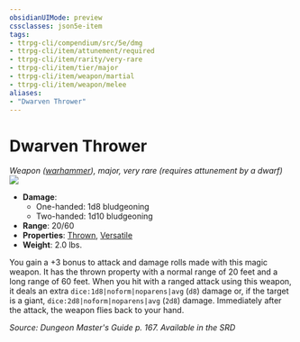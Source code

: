 ```yaml
---
obsidianUIMode: preview
cssclasses: json5e-item
tags:
- ttrpg-cli/compendium/src/5e/dmg
- ttrpg-cli/item/attunement/required
- ttrpg-cli/item/rarity/very-rare
- ttrpg-cli/item/tier/major
- ttrpg-cli/item/weapon/martial
- ttrpg-cli/item/weapon/melee
aliases: 
- "Dwarven Thrower"
---
```

# Dwarven Thrower
*Weapon ([warhammer](/3-Mechanics/CLI/Compendium/items/warhammer.md)), major, very rare (requires attunement by a dwarf)*  
![](/3-Mechanics/CLI/Compendium/items/img/dwarven-thrower.webp#right)

- **Damage**:
  - One-handed: 1d8 bludgeoning
  - Two-handed: 1d10 bludgeoning
- **Range**: 20/60
- **Properties**: [Thrown](/3-Mechanics/CLI/Rules/item-properties.md#Thrown), [Versatile](/3-Mechanics/CLI/Rules/item-properties.md#Versatile)
- **Weight**: 2.0 lbs.

You gain a +3 bonus to attack and damage rolls made with this magic weapon. It has the thrown property with a normal range of 20 feet and a long range of 60 feet. When you hit with a ranged attack using this weapon, it deals an extra `dice:1d8|noform|noparens|avg` (`d8`) damage or, if the target is a giant, `dice:2d8|noform|noparens|avg` (`2d8`) damage. Immediately after the attack, the weapon flies back to your hand.

*Source: Dungeon Master's Guide p. 167. Available in the <span title='Systems Reference Document (5.1)'>SRD</span>*